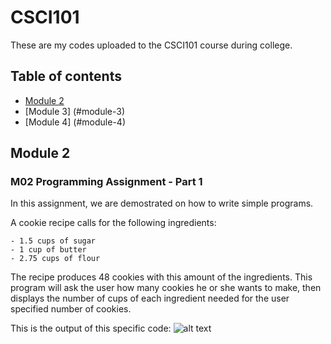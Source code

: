 <!--Heading-->
# CSCI101
These are my codes uploaded to the CSCI101 course during college.

<!--Table on contents (Don't forget the space between the heading and link-->
## Table of contents
* [Module 2](https://github.com/jramirezgit/CSCI101#module-2)
* [Module 3] (#module-3)
* [Module 4] (#module-4)

<!--Module 2-->
## Module 2
### M02 Programming Assignment - Part 1
In this assignment, we are demostrated on how to write simple programs.

A cookie recipe calls for the following ingredients:

```
- 1.5 cups of sugar
- 1 cup of butter
- 2.75 cups of flour
```

The recipe produces 48 cookies with this amount of the ingredients. This program will ask the user how many cookies he or she wants to make, then displays the number of cups of each ingredient needed for the user specified number of cookies.

This is the output of this specific code:
![alt text](https)
